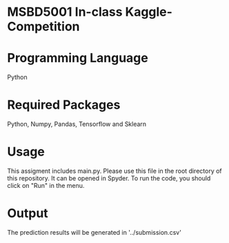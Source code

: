 MSBD5001 In-class Kaggle-Competition
====

**Programming Language**
==
Python

**Required Packages**
==
Python, Numpy, Pandas, Tensorflow and Sklearn
 
**Usage**
==
This assigment includes main.py. Please use this file in the root directory of this repository. It can be opened in Spyder. To run the code, you should click on "Run" in the menu.

**Output**
==
The prediction results will be generated in '../submission.csv'
